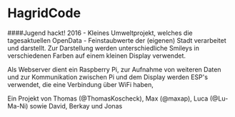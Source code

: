 # HagridCode
####Jugend hackt! 2016 - 
Kleines Umweltprojekt, welches die tagesaktuellen OpenData - Feinstaubwerte der (eigenen) Stadt verarbeitet und darstellt. 
Zur Darstellung werden unterschiedliche Smileys in verschiedenen Farben auf einem kleinen Display verwendet.

Als Webserver dient ein Raspberry Pi, zur Aufnahme von weiteren Daten und zur Kommunikation zwischen Pi und dem Display werden ESP's verwendet, die eine Verbindung über WiFi haben,

Ein Projekt von Thomas (@ThomasKoscheck), Max (@maxap), Luca (@Lu-Ma-Ni) sowie David, Berkay und Jonas
